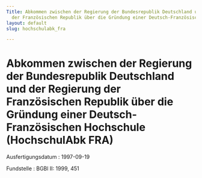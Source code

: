 ```yaml
---
Title: Abkommen zwischen der Regierung der Bundesrepublik Deutschland und der Regierung
  der Französischen Republik über die Gründung einer Deutsch-Französischen Hochschule
layout: default
slug: hochschulabk_fra

---
```


# Abkommen zwischen der Regierung der Bundesrepublik Deutschland und der Regierung der Französischen Republik über die Gründung einer Deutsch-Französischen Hochschule (HochschulAbk FRA)

Ausfertigungsdatum
:   1997-09-19

Fundstelle
:   BGBl II: 1999, 451

